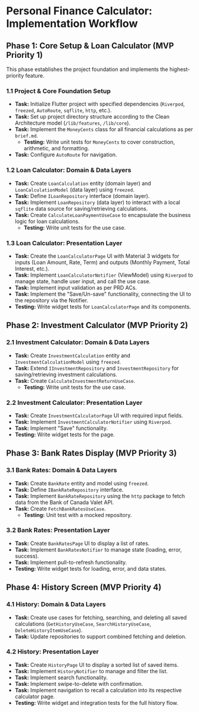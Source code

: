 # Personal Finance Calculator: Implementation Workflow

## Phase 1: Core Setup & Loan Calculator (MVP Priority 1)

This phase establishes the project foundation and implements the highest-priority feature.

### 1.1 Project & Core Foundation Setup
- **Task:** Initialize Flutter project with specified dependencies (`Riverpod`, `freezed`, `AutoRoute`, `sqflite`, `http`, etc.).
- **Task:** Set up project directory structure according to the Clean Architecture model (`/lib/features`, `/lib/core`).
- **Task:** Implement the `MoneyCents` class for all financial calculations as per `brief.md`.
    - **Testing:** Write unit tests for `MoneyCents` to cover construction, arithmetic, and formatting.
- **Task:** Configure `AutoRoute` for navigation.

### 1.2 Loan Calculator: Domain & Data Layers
- **Task:** Create `LoanCalculation` entity (domain layer) and `LoanCalculationModel` (data layer) using `freezed`.
- **Task:** Define `ILoanRepository` interface (domain layer).
- **Task:** Implement `LoanRepository` (data layer) to interact with a local `sqflite` data source for saving/retrieving calculations.
- **Task:** Create `CalculateLoanPaymentUseCase` to encapsulate the business logic for loan calculations.
    - **Testing:** Write unit tests for the use case.

### 1.3 Loan Calculator: Presentation Layer
- **Task:** Create the `LoanCalculatorPage` UI with Material 3 widgets for inputs (Loan Amount, Rate, Term) and outputs (Monthly Payment, Total Interest, etc.).
- **Task:** Implement `LoanCalculatorNotifier` (ViewModel) using `Riverpod` to manage state, handle user input, and call the use case.
- **Task:** Implement input validation as per PRD ACs.
- **Task:** Implement the "Save/Un-save" functionality, connecting the UI to the repository via the Notifier.
- **Testing:** Write widget tests for `LoanCalculatorPage` and its components.

## Phase 2: Investment Calculator (MVP Priority 2)

### 2.1 Investment Calculator: Domain & Data Layers
- **Task:** Create `InvestmentCalculation` entity and `InvestmentCalculationModel` using `freezed`.
- **Task:** Extend `IInvestmentRepository` and `InvestmentRepository` for saving/retrieving investment calculations.
- **Task:** Create `CalculateInvestmentReturnUseCase`.
    - **Testing:** Write unit tests for the use case.

### 2.2 Investment Calculator: Presentation Layer
- **Task:** Create `InvestmentCalculatorPage` UI with required input fields.
- **Task:** Implement `InvestmentCalculatorNotifier` using `Riverpod`.
- **Task:** Implement "Save" functionality.
- **Testing:** Write widget tests for the page.

## Phase 3: Bank Rates Display (MVP Priority 3)

### 3.1 Bank Rates: Domain & Data Layers
- **Task:** Create `BankRate` entity and model using `freezed`.
- **Task:** Define `IBankRateRepository` interface.
- **Task:** Implement `BankRateRepository` using the `http` package to fetch data from the Bank of Canada Valet API.
- **Task:** Create `FetchBankRatesUseCase`.
    - **Testing:** Unit test with a mocked repository.

### 3.2 Bank Rates: Presentation Layer
- **Task:** Create `BankRatesPage` UI to display a list of rates.
- **Task:** Implement `BankRatesNotifier` to manage state (loading, error, success).
- **Task:** Implement pull-to-refresh functionality.
- **Testing:** Write widget tests for loading, error, and data states.

## Phase 4: History Screen (MVP Priority 4)

### 4.1 History: Domain & Data Layers
- **Task:** Create use cases for fetching, searching, and deleting all saved calculations (`GetHistoryUseCase`, `SearchHistoryUseCase`, `DeleteHistoryItemUseCase`).
- **Task:** Update repositories to support combined fetching and deletion.

### 4.2 History: Presentation Layer
- **Task:** Create `HistoryPage` UI to display a sorted list of saved items.
- **Task:** Implement `HistoryNotifier` to manage and filter the list.
- **Task:** Implement search functionality.
- **Task:** Implement swipe-to-delete with confirmation.
- **Task:** Implement navigation to recall a calculation into its respective calculator page.
- **Testing:** Write widget and integration tests for the full history flow.
